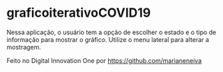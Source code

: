 # graficoiterativoCOVID19
Nessa aplicação, o usuário tem a opção de escolher o estado e o tipo de informação para mostrar o gráfico. Utilize o menu lateral para alterar a mostragem.

Feito no Digital Innovation One por https://github.com/marianeneiva
